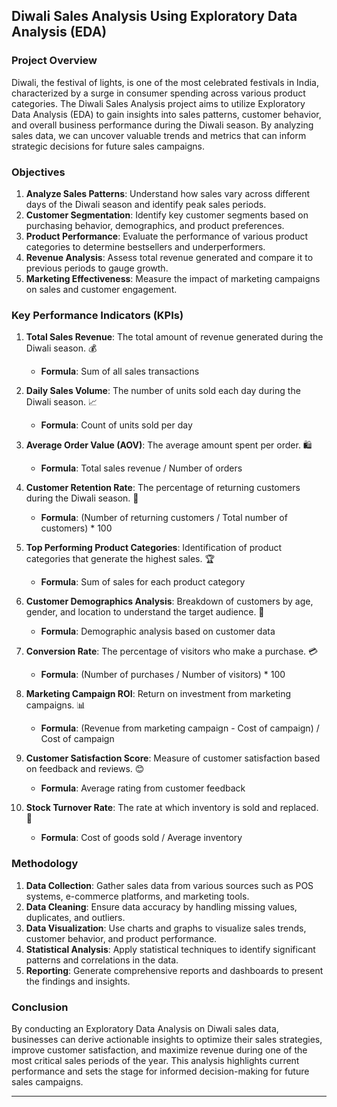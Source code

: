 ## Diwali Sales Analysis Using Exploratory Data Analysis (EDA)

### Project Overview

Diwali, the festival of lights, is one of the most celebrated festivals in India, characterized by a surge in consumer spending across various product categories. The Diwali Sales Analysis project aims to utilize Exploratory Data Analysis (EDA) to gain insights into sales patterns, customer behavior, and overall business performance during the Diwali season. By analyzing sales data, we can uncover valuable trends and metrics that can inform strategic decisions for future sales campaigns.

### Objectives

1. **Analyze Sales Patterns**: Understand how sales vary across different days of the Diwali season and identify peak sales periods.
2. **Customer Segmentation**: Identify key customer segments based on purchasing behavior, demographics, and product preferences.
3. **Product Performance**: Evaluate the performance of various product categories to determine bestsellers and underperformers.
4. **Revenue Analysis**: Assess total revenue generated and compare it to previous periods to gauge growth.
5. **Marketing Effectiveness**: Measure the impact of marketing campaigns on sales and customer engagement.

### Key Performance Indicators (KPIs)

1. **Total Sales Revenue**: The total amount of revenue generated during the Diwali season. 💰
   - **Formula**: Sum of all sales transactions

2. **Daily Sales Volume**: The number of units sold each day during the Diwali season. 📈
   - **Formula**: Count of units sold per day

3. **Average Order Value (AOV)**: The average amount spent per order. 🛍️
   - **Formula**: Total sales revenue / Number of orders

4. **Customer Retention Rate**: The percentage of returning customers during the Diwali season. 🔄
   - **Formula**: (Number of returning customers / Total number of customers) * 100

5. **Top Performing Product Categories**: Identification of product categories that generate the highest sales. 🏆
   - **Formula**: Sum of sales for each product category

6. **Customer Demographics Analysis**: Breakdown of customers by age, gender, and location to understand the target audience. 👥
   - **Formula**: Demographic analysis based on customer data

7. **Conversion Rate**: The percentage of visitors who make a purchase. 💳
   - **Formula**: (Number of purchases / Number of visitors) * 100

8. **Marketing Campaign ROI**: Return on investment from marketing campaigns. 📊
   - **Formula**: (Revenue from marketing campaign - Cost of campaign) / Cost of campaign

9. **Customer Satisfaction Score**: Measure of customer satisfaction based on feedback and reviews. 😊
   - **Formula**: Average rating from customer feedback

10. **Stock Turnover Rate**: The rate at which inventory is sold and replaced. 🚚
    - **Formula**: Cost of goods sold / Average inventory

### Methodology

1. **Data Collection**: Gather sales data from various sources such as POS systems, e-commerce platforms, and marketing tools.
2. **Data Cleaning**: Ensure data accuracy by handling missing values, duplicates, and outliers.
3. **Data Visualization**: Use charts and graphs to visualize sales trends, customer behavior, and product performance.
4. **Statistical Analysis**: Apply statistical techniques to identify significant patterns and correlations in the data.
5. **Reporting**: Generate comprehensive reports and dashboards to present the findings and insights.

### Conclusion

By conducting an Exploratory Data Analysis on Diwali sales data, businesses can derive actionable insights to optimize their sales strategies, improve customer satisfaction, and maximize revenue during one of the most critical sales periods of the year. This analysis highlights current performance and sets the stage for informed decision-making for future sales campaigns.

---

